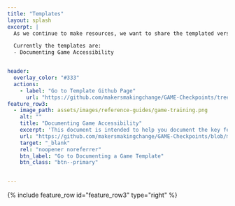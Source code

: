 ```yaml
---
title: "Templates"
layout: splash
excerpt: |
  As we continue to make resources, we want to share the templated versions of them so you can expand on the work we have done to continue to advance accessibility.

  Currently the templates are: 
  - Documenting Game Accessibility


header:
  overlay_color: "#333"
  actions:
    - label: "Go to Template Github Page"
      url: "https://github.com/makersmakingchange/GAME-Checkpoints/tree/main/Templates" 
feature_row3:
  - image_path: assets/images/reference-guides/game-training.png
    alt: ""
    title: "Documenting Game Accessibility"
    excerpt: 'This document is intended to help you document the key features of a video game such as the controls, accessibility features, and game modes. This will help you have a reference while creating an accessible gaming setup and prevent time repeativly looking up information on the game.'
    url: "https://github.com/makersmakingchange/GAME-Checkpoints/blob/main/Templates/Documenting%20Game%20Accessibility.docx"
    target: "_blank"
    rel: "noopener noreferrer"
    btn_label: "Go to Documenting a Game Template"
    btn_class: "btn--primary"

  
---
```





{% include feature_row id="feature_row3" type="right" %}
